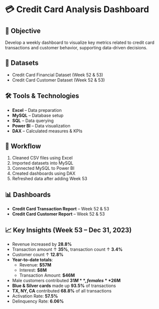 # 💳 Credit Card Analysis Dashboard 

## 📌 Objective  
Develop a weekly dashboard to visualize key metrics related to credit card transactions and customer behavior, supporting data-driven decisions.

## 📁 Datasets  
- Credit Card Financial Dataset (Week 52 & 53)  
- Credit Card Customer Dataset (Week 52 & 53)  

## 🛠 Tools & Technologies  
- **Excel** – Data preparation  
- **MySQL** – Database setup  
- **SQL** – Data querying  
- **Power BI** – Data visualization  
- **DAX** – Calculated measures & KPIs

## 🔄 Workflow  
1. Cleaned CSV files using Excel  
2. Imported datasets into MySQL  
3. Connected MySQL to Power BI  
4. Created dashboards using DAX  
5. Refreshed data after adding Week 53  

## 📊 Dashboards  
- **Credit Card Transaction Report** – Week 52 & 53  
- **Credit Card Customer Report** – Week 52 & 53  

## 📈 Key Insights (Week 53 – Dec 31, 2023)  
- Revenue increased by **28.8%**  
- Transaction amount ↑ **35%**, transaction count ↑ **3.4%**  
- Customer count ↑ **12.8%**  
- **Year-to-date totals**:  
  - Revenue: **$57M**  
  - Interest: **$8M**  
  - Transaction Amount: **$46M**  
- Male customers contributed **$31M**, females **$26M**  
- **Blue & Silver cards** made up **93.5%** of transactions  
- **TX, NY, CA** contributed **68.8%** of all transactions  
- Activation Rate: **57.5%**  
- Delinquency Rate: **6.06%**

